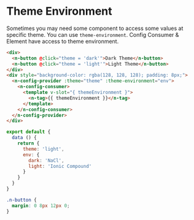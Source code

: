 # Theme Environment
Sometimes you may need some component to access some values at specific theme. You can use `theme-environment`. Config Consumer & Element have access to theme environment.
```html
<div>
  <n-button @click="theme = 'dark'">Dark Theme</n-button>
  <n-button @click="theme = 'light'">Light Theme</n-button>
</div>
<div style="background-color: rgba(128, 128, 128); padding: 8px;">
  <n-config-provider :theme="theme" :theme-environment="env">
    <n-config-consumer>
      <template v-slot="{ themeEnvironment }">
        <n-tag>{{ themeEnvironment }}</n-tag>
      </template>
    </n-config-consumer>
  </n-config-provider>
</div>
```
```js
export default {
  data () {
    return {
      theme: 'light',
      env: {
        dark: 'NaCl',
        light: 'Ionic Compound'
      }
    }
  }
}
```
```css
.n-button {
  margin: 0 8px 12px 0;
}
```